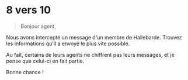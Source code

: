 # 8 vers 10

> Bonjour agent,

Nous avons intercepté un message d'un membre de Hallebarde. Trouvez les informations qu'il a envoyé le plus vite possible.

Au fait, certains de leurs agents ne chiffrent pas leurs messages, et je pense que celui-ci en fait partie.

Bonne chance !